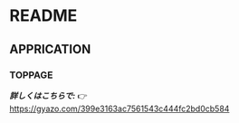 # README
## APPRICATION
### TOPPAGE

***詳しくはこちらで:***
:point_right:
https://gyazo.com/399e3163ac7561543c444fc2bd0cb584
